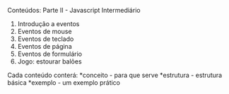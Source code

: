 Conteúdos:
Parte II - Javascript Intermediário
1. Introdução a eventos
2. Eventos de mouse
3. Eventos de teclado
4. Eventos de página
5. Eventos de formulário
6. Jogo: estourar balões 

Cada conteúdo conterá:
*conceito - para que serve
*estrutura - estrutura básica
*exemplo - um exemplo prático